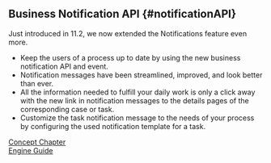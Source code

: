## Business Notification API {#notificationAPI}

Just introduced in 11.2, we now extended the Notifications feature even more.

* Keep the users of a process up to date by using the new business notification API and event.
* Notification messages have been streamlined, improved, and look better than ever.
* All the information needed to fulfill your daily work is only a click away with the new link in notification messages to the details pages of the corresponding case or task. 
* Customize the task notification message to the needs of your process by configuring the used notification template for a task.

<div class="short-links">
	<a href="${docBaseUrl}/concepts/notification/index.html"
		target="_blank" rel="noopener noreferrer">
		<i class="si si-book"></i> Concept Chapter
	</a>
</div>
<div class="short-links">
	<a href="${docBaseUrl}/engine-guide/configuration/notification/index.html" target="_blank" rel="noopener noreferrer">
		<i class="si si-book"></i> Engine Guide
	</a>
</div>
